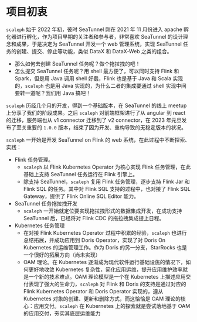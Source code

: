 # 项目初衷

`scaleph` 始于 2022 年初，彼时 SeaTunnel 刚在 2021 年 11 月份进入 apache 孵化器进行孵化，作为项目早期的关注者和参与者，非常喜欢 SeaTunnel 的设计理念和成果，于是决定为 SeaTunnel 开发一个 web 管理系统，实现 SeaTunnel 任务的创建、提交、停止等功能，类似 DataX 和 DataX-Web 之类的组合。

- 那么如何去创建 SeaTunnel 任务呢？做个拖拉拽的吧！
- 怎么提交 SeaTunnel 任务呢？用 shell 最方便了，可以同时支持 Flink 和 Spark，但是用 Java 调用 shell 好蠢，Flink 也是基于 Java 和 Scala 实现的，`scaleph` 也是用 Java 实现的，为什么二者的集成要通过 shell 实现中间要转一道呢？我们用 Java 搞吧！

`scaleph` 历经几个月的开发，得到一个基础版本，在 SeaTunnel 的线上 meetup 上分享了我们的阶段成果。之后 `scaleph` 对前端框架进行了从 angular 到 react 的迁移，服务端也从 v1 connector 迁移到了 v2 connector，在 2023 年元旦发布了至关重要的 `1.0.0` 版本，结束了因为开发、重构导致的无稳定版本的状况。

`scaleph` 一开始是开发 SeaTunnel on Flink 的 web 系统，在此过程中不断探索、实践：

* Flink 任务管理。
  * `scaleph` 以 Flink Kubernetes Operator 为核心实现 Flink 任务管理，在此基础上支持 SeaTunnel 任务运行在 Flink 引擎上。
  * 除支持 SeaTunnel，`scaleph` 复用 Flink 任务管理，逐步支持 Flink Jar 和 Flink SQL 的任务。其中对 Flink SQL 支持的过程中，也对接了 Flink SQL Gateway，提供了 Flink Online SQL Editor 能力。
* SeaTunnel 任务拖拉拽开发
  * `scaleph` 一开始就定位要实现拖拉拽形式的数据集成开发，在成功支持 SeaTunnel 后，已经将对 Flink CDC 的拖拉拽集成提上日程。
* Kubernetes 任务管理
  * 在对接 Flink Kubernetes Operator 过程中积累的经验，`scaleph` 也进行总结拓展，并成功应用到 Doris Operator，实现了对 Doris On Kubernetes 的运维管理工作。作为 Doris 的另一分支，StarRocks 也是一个很好的拓展方向（尚未实现）
  * OAM 理论。在 Kubernetes 逐渐成为现代软件运行基础设施的情况下，如何更好地收敛 Kubernetes 复杂性，简化应用运维，提升应用维护效率就是一个新的技术难点。OAM 理论模型是一个在 Kubernetes 上描述应用交付表现了强大的生命力，`scaleph` 对 Flink 和 Doris 的支持是通过对应的 Flink Kubernetes Operator 和 Doris Operator 实现的，遵从 Kubernetes 对象的创建、更新和删除方式，而这恰恰是 OAM 理论的核心：应用交付。`scaleph` 在 Kubernetes 上的探索就是尝试落地基于 OAM 的应用交付，夯实其底层运维能力

